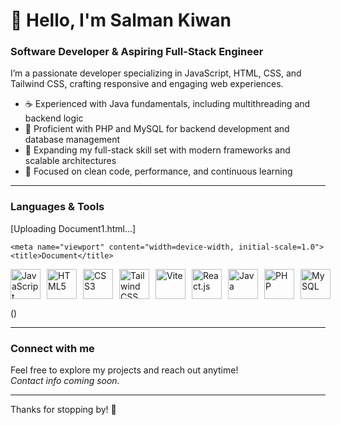 # 👋 Hello, I'm Salman Kiwan

### Software Developer & Aspiring Full-Stack Engineer

I’m a passionate developer specializing in JavaScript, HTML, CSS, and Tailwind CSS, crafting responsive and engaging web experiences.

- ☕ Experienced with Java fundamentals, including multithreading and backend logic  
- 🐘 Proficient with PHP and MySQL for backend development and database management  
- 🚀 Expanding my full-stack skill set with modern frameworks and scalable architectures  
- 🌱 Focused on clean code, performance, and continuous learning  

---

### Languages & Tools


[Uploading Document1.html…]<!DOCTYPE html>
<!-- saved from url=(0032)http://127.0.0.1:5501/index.html -->
<html lang="en"><head><meta http-equiv="Content-Type" content="text/html; charset=UTF-8">
    
    <meta name="viewport" content="width=device-width, initial-scale=1.0">
    <title>Document</title>
  </head>
  <body>
    <p align="left" style="display: flex; gap: 10px">
      <a href="https://developer.mozilla.org/en-US/docs/Web/JavaScript" target="_blank">
        <img src="./Document1_files/icons" alt="JavaScript" height="48">
      </a>
      <a href="https://developer.mozilla.org/en-US/docs/Web/HTML" target="_blank">
        <img src="./Document1_files/icons(1)" alt="HTML5" height="48">
      </a>
      <a href="https://developer.mozilla.org/en-US/docs/Web/CSS" target="_blank">
        <img src="./Document1_files/icons(2)" alt="CSS3" height="48">
      </a>
      <a href="https://tailwindcss.com/docs" target="_blank">
        <img src="./Document1_files/icons(3)" alt="Tailwind CSS" height="48">
      </a>
      <a href="https://vitejs.dev/" target="_blank">
        <img src="./Document1_files/icons(4)" alt="Vite" height="48">
      </a>
      <a href="https://reactjs.org/" target="_blank">
        <img src="./Document1_files/icons(5)" alt="React.js" height="48">
      </a>
      <a href="https://www.java.com/" target="_blank">
        <img src="./Document1_files/icons(6)" alt="Java" height="48">
      </a>
      <a href="https://www.php.net/" target="_blank">
        <img src="./Document1_files/icons(7)" alt="PHP" height="48">
      </a>
      <a href="https://www.mysql.com/" target="_blank">
        <img src="./Document1_files/icons(8)" alt="MySQL" height="48">
      </a>
    </p>
  <!-- Code injected by live-server -->
<script>
	// <![CDATA[  <-- For SVG support
	if ('WebSocket' in window) {
		(function () {
			function refreshCSS() {
				var sheets = [].slice.call(document.getElementsByTagName("link"));
				var head = document.getElementsByTagName("head")[0];
				for (var i = 0; i < sheets.length; ++i) {
					var elem = sheets[i];
					var parent = elem.parentElement || head;
					parent.removeChild(elem);
					var rel = elem.rel;
					if (elem.href && typeof rel != "string" || rel.length == 0 || rel.toLowerCase() == "stylesheet") {
						var url = elem.href.replace(/(&|\?)_cacheOverride=\d+/, '');
						elem.href = url + (url.indexOf('?') >= 0 ? '&' : '?') + '_cacheOverride=' + (new Date().valueOf());
					}
					parent.appendChild(elem);
				}
			}
			var protocol = window.location.protocol === 'http:' ? 'ws://' : 'wss://';
			var address = protocol + window.location.host + window.location.pathname + '/ws';
			var socket = new WebSocket(address);
			socket.onmessage = function (msg) {
				if (msg.data == 'reload') window.location.reload();
				else if (msg.data == 'refreshcss') refreshCSS();
			};
			if (sessionStorage && !sessionStorage.getItem('IsThisFirstTime_Log_From_LiveServer')) {
				console.log('Live reload enabled.');
				sessionStorage.setItem('IsThisFirstTime_Log_From_LiveServer', true);
			}
		})();
	}
	else {
		console.error('Upgrade your browser. This Browser is NOT supported WebSocket for Live-Reloading.');
	}
	// ]]>
</script>


<div id="give-freely-root-ejkiikneibegknkgimmihdpcbcedgmpo" class="give-freely-root" data-extension-id="ejkiikneibegknkgimmihdpcbcedgmpo" data-extension-name="Volume Booster" style="display: block;"><template shadowrootmode="open"><style>
  :host {
    all: initial;
  }

  .gf-scroll-remove::-webkit-scrollbar {
    border-radius-bottom-right: 15px;
  }

  button {
    cursor: pointer;
    transition: transform 0.1s ease;
  }

  button:active {
    transform: scale(0.98);
  }

  .give-freely-close-button:hover {
    opacity: 0.7;
  }

  input[type="radio"] {
    margin-right: 8px;
  }

  hr {
    border: none;
    border-top: 1px solid #e5e5e5;
    margin: 1em 0;
  }

  @media (max-width: 600px), (max-height: 480px) {
    #give-freely-checkout-popup {
      display: none !important;
    }
  }
</style><div><div class="gf-app"></div></div></template></div></body></html>()





---

### Connect with me

Feel free to explore my projects and reach out anytime!  
*Contact info coming soon.*

---

Thanks for stopping by! 🚀
